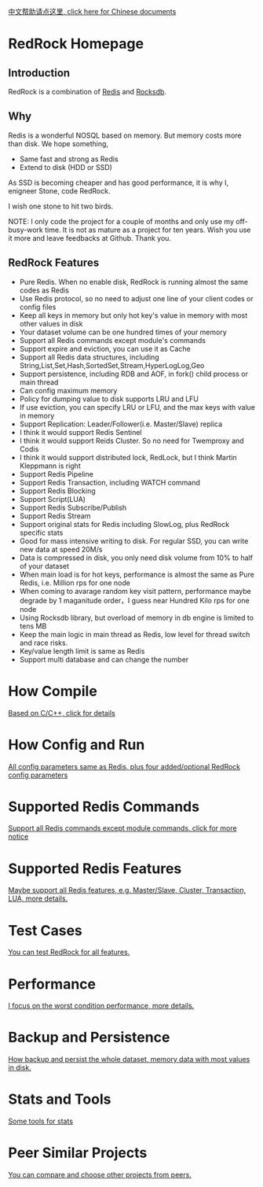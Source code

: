 [中文帮助请点这里, click here for Chinese documents](documents/menu_cn.md) 

# RedRock Homepage

## Introduction
RedRock is a combination of [Redis](https://github.com/antirez/redis) and [Rocksdb](https://rocksdb.org/).

## Why
Redis is a wonderful NOSQL based on memory. But memory costs more than disk. We hope something,
* Same fast and strong as Redis
* Extend to disk (HDD or SSD)

As SSD is becoming cheaper and has good performance, it is why I, enigneer Stone, code RedRock. 

I wish one stone to hit two birds. 

NOTE: 
I only code the project for a couple of months and only use my off-busy-work time. 
It is not as mature as a project for ten years. 
Wish you use it more and leave feedbacks at Github. Thank you.

## RedRock Features
* Pure Redis. When no enable disk, RedRock is running almost the same codes as Redis
* Use Redis protocol, so no need to adjust one line of your client codes or config files
* Keep all keys in memory but only hot key's value in memory with most other values in disk
* Your dataset volume can be one hundred times of your memory
* Support all Redis commands except module's commands
* Support expire and eviction, you can use it as Cache
* Support all Redis data structures, including String,List,Set,Hash,SortedSet,Stream,HyperLogLog,Geo
* Support persistence, including RDB and AOF, in fork() child process or main thread
* Can config maximum memory
* Policy for dumping value to disk supports LRU and LFU
* If use eviction, you can specify LRU or LFU, and the max keys with value in memory
* Support Replication: Leader/Follower(i.e. Master/Slave) replica
* I think it would support Redis Sentinel
* I think it would support Reids Cluster. So no need for Twemproxy and Codis
* I think it would support distributed lock, RedLock, but I think Martin Kleppmann is right 
* Support Redis Pipeline
* Support Redis Transaction, including WATCH command
* Support Redis Blocking
* Support Script(LUA)
* Support Redis Subscribe/Publish
* Support Redis Stream
* Support original stats for Redis including SlowLog, plus RedRock specific stats
* Good for mass intensive writing to disk. For regular SSD, you can write new data at speed 20M/s
* Data is compressed in disk, you only need disk volume from 10% to half of your dataset
* When main load is for hot keys, performance is almost the same as Pure Redis, i.e. Million rps for one node
* When coming to avarage random key visit pattern, performance maybe degrade by 1 maganitude order，I guess near Hundred Kilo rps for one node
* Using Rocksdb library, but overload of memory in db engine is limited to tens MB
* Keep the main logic in main thread as Redis, low level for thread switch and race risks.
* Key/value length limit is same as Redis
* Support multi database and can change the number

# How Compile

[Based on C/C++, click for details](documents/compile_en.md)

# How Config and Run

[All config parameters same as Redis, plus four added/optional RedRock config parameters](documents/howrun_en.md)

# Supported Redis Commands

[Support all Redis commands except module commands, click for more notice](documents/commands_en.md)

# Supported Redis Features

[Maybe support all Redis features, e.g. Master/Slave, Cluster, Transaction, LUA, more details.](documents/feature_en.md)

# Test Cases

[You can test RedRock for all features.](documents/test_en.md)

# Performance

[I focus on the worst condition performance, more details.](documents/performance_en.md)

# Backup and Persistence

[How backup and persist the whole dataset, memory data with most values in disk.](documents/persistence_en.md)

# Stats and Tools

[Some tools for stats](documents/stat_en.md)

# Peer Similar Projects

[You can compare and choose other projects from peers.](documents/peers_en.md)